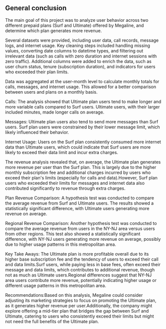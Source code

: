 ## General conclusion
The main goal of this project was to analyze user behavior across two different prepaid plans (Surf and Ultimate) offered by Megaline, and determine which plan generates more revenue.

Several datasets were provided, including user data, call records, message logs, and internet usage.
Key cleaning steps included handling missing values, converting date columns to datetime types, and filtering out irrelevant data (such as calls with zero duration and internet sessions with zero traffic).
Additional columns were added to enrich the data, such as user churn status, tenure (subscription duration), and indicators for users who exceeded their plan limits.

Data was aggregated at the user-month level to calculate monthly totals for calls, messages, and internet usage. This allowed for a better comparison between users and plans on a monthly basis.

Calls: The analysis showed that Ultimate plan users tend to make longer and more variable calls compared to Surf users. Ultimate users, with their larger included minutes, made longer calls on average.

Messages: Ultimate plan users also tend to send more messages than Surf users. Surf plan users were constrained by their lower message limit, which likely influenced their behavior.

Internet Usage: Users on the Surf plan consistently consumed more internet data than Ultimate users, which could indicate that Surf users are more likely to exceed their data limit and incur extra charges.

The revenue analysis revealed that, on average, the Ultimate plan generates more revenue per user than the Surf plan. This is largely due to the higher monthly subscription fee and additional charges incurred by users who exceed their plan's limits (especially for calls and data).However, Surf plan users who exceeded their limits for messages and internet data also contributed significantly to revenue through extra charges.

Plan Revenue Comparison: A hypothesis test was conducted to compare the average revenue from Surf and Ultimate users. The results showed a statistically significant difference, with Ultimate users generating more revenue on average.

Regional Revenue Comparison: Another hypothesis test was conducted to compare the average revenue from users in the NY-NJ area versus users from other regions. This test also showed a statistically significant difference, with NY-NJ users generating more revenue on average, possibly due to higher usage patterns in this metropolitan area.

Key Take Aways: The Ultimate plan is more profitable overall due to its higher base subscription fee and the tendency of users to exceed their call and data limits.Surf users, while paying less in base fees, often exceed their message and data limits, which contributes to additional revenue, though not as much as Ultimate users.Regional differences suggest that NY-NJ area users contribute more revenue, potentially indicating higher usage or different usage patterns in this metropolitan area.

Recommendations:Based on this analysis, Megaline could consider adjusting its marketing strategies to focus on promoting the Ultimate plan, as it generates higher revenue per user.Additionally, the company might explore offering a mid-tier plan that bridges the gap between Surf and Ultimate, catering to users who consistently exceed their limits but might not need the full benefits of the Ultimate plan.
